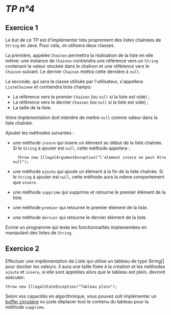 *TP n°4*
=======

Exercice 1
----------

Le but de ce TP est d'implémenter très proprement des listes chaînées de `String` en Java. Pour cela, on utilisera deux classes. 

La première, appelée `Chainon` permettra la réalisation de la liste en elle même: une instance de `Chainon` contiendra une référence vers un `String` contenant la valeur stockée dans le chaînon et une référence vers le `Chainon` suivant. Le dernier `Chainon` mettra cette dernière à `null`.

La seconde, qui sera la classe utilisée par l'utilisateur, s'appellera `ListeChainee` et contiendra trois champs:

- La référence vers le premier `Chainon` (ou `null` si la liste est vide) ;
- La référence vers le dernier `Chainon` (ou `null` si la liste est vide) ;
- La taille de la liste.

Votre implémentation doit interdire de mettre `null` comme valeur dans la liste chaînée.

Ajouter les méthodes suivantes :

- une méthode `insere` qui insere un élément au début de la liste chaînée. Si le `String` à ajouter est `null`, cette méthode appelera :

        throw new IllegalArgumentException("l'element insere ne peut être null");
        
- une méthode `ajoute` qui ajoute un élément à la fin de la liste chaînée. Si le `String` à ajouter est `null`, cette méthode aura la même comportement que `insere`.

- une méthode `supprime` qui supprime et retourne le premier élément de la liste.

- une méthode `premier` qui retourne le premier élément de la liste.

- une méthode `dernier` qui retourne le dernier élément de la liste.

Ecrive un programme qui teste les fonctionnalités implementées en manipulant des listes de `String`.

Exercice 2
----------

Effectuer une implémentation de Liste qui utilise un tableau de type String[] pour stocker les valeurs. Il aura une taille fixée à la création et les méthodes `ajoute` et `insere`, si elle sont appelées alors que le tableau est plein, devront exécuter:

    throw new IllegalStateException("Tableau plein");

Selon vos capacités en algorithmique, vous pouvez soit implémenter un [buffer circulaire](https://fr.wikipedia.org/wiki/Buffer_circulaire) ou juste déplacer tout le contenu du tableau pour la méthode `supprime`.
